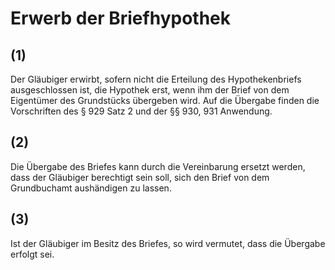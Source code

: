 # Erwerb der Briefhypothek



## (1)

 Der Gläubiger erwirbt, sofern nicht die Erteilung des Hypothekenbriefs ausgeschlossen ist, die Hypothek erst, wenn ihm der Brief von dem Eigentümer des Grundstücks übergeben wird. Auf die Übergabe finden die Vorschriften des § 929 Satz 2 und der §§ 930, 931 Anwendung.

## (2)

 Die Übergabe des Briefes kann durch die Vereinbarung ersetzt werden, dass der Gläubiger berechtigt sein soll, sich den Brief von dem Grundbuchamt aushändigen zu lassen.

## (3)

 Ist der Gläubiger im Besitz des Briefes, so wird vermutet, dass die Übergabe erfolgt sei. 

